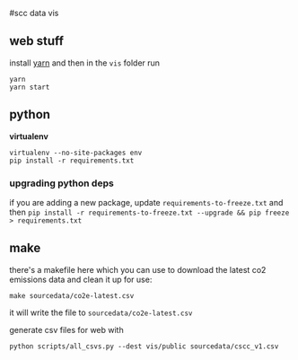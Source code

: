 #scc data vis

## web stuff

install [yarn](http://yarnpkg.com/) and then in the `vis` folder run

    yarn
    yarn start


## python
**virtualenv**

    virtualenv --no-site-packages env
    pip install -r requirements.txt

### upgrading python deps
if you are adding a new package, update `requirements-to-freeze.txt` and then `pip install -r requirements-to-freeze.txt --upgrade && pip freeze > requirements.txt`

## make
there's a makefile here which you can use to download the latest co2 emissions data and clean it up for use:

    make sourcedata/co2e-latest.csv

it will write the file to `sourcedata/co2e-latest.csv`

generate csv files for web with

    python scripts/all_csvs.py --dest vis/public sourcedata/cscc_v1.csv
